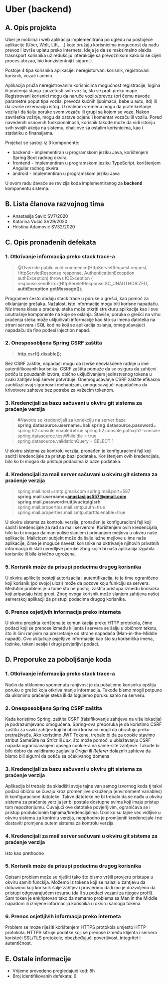 
# Uber (backend)

## A. Opis projekta
Uber je mobilna i web aplikacija implemenitrana po ugledu na postojeće aplikacije (Uber, Wolt, Lift, ...) koje pružaju korisnicima mogućnost da nađu prevoz i izvrše uplatu preko interneta. Ideja je da se maksimalno olakša trasnsport korisnika uz redukciju interakcije sa prevoznikom kako bi se cijeli proces ubrzao, bio konzistentniji i sigurniji. 

Postoje 4 tipa korisnika aplikacije: neregistorvani korisnik, registrovani korisnik, vozač i admin.

Aplikacija pruža neregistrovanim korisnicima mogućnost registracije, logina ili praćenja stanja zauzetosti svih vozila, što se prati preko mape. Registrovani korisnici mogu da naruče vozilo/prevoz (pri čemu navode parametre poput tipa vozila, prevoza kućnih ljubimaca, bebe u autu, itd) ili da izvrše rezervaciju istog. U realnom vremenu mogu da prate kretanje vozila i da šalju poruke svom vozaču ili grupi sa kojom se voze. Nakon završetka vožnje, mogu da ostave ocjenu i komentar vozaču ili vozilu. Pored navedenih osnovnih funkcionalnosti, korisnik takođe može da vidi istoriju svih svojih akcija na sistemu, chat-ove sa ostalim korisnicima, kao i statistiku o finansijama. 

Projekat se sastoji iz 3 komponente: 
- backend - implementiran u programskom jeziku Java, korištenjem Spring Boot radnog okvira
- frontend - implementiran u programskom jeziku TypeScript, korištenjem Angular radnog okvira
- android - implementiran u programskom jeziku Java

U ovom radu davaće se revizija koda implementiranog za __backend__ komponentu sistema.

## B. Lista članova razvojnog tima
- Anastasija Savić SV7/2020
- Katarina Vučić SV29/2020
- Hristina Adamović SV32/2020

## C. Opis pronađenih defekata
### 1. Otkrivanje informacija preko stack trace-a
> @Override
    public void commence(HttpServletRequest request, HttpServletResponse response, AuthenticationException authException)
            throws IOException {
        response.sendError(HttpServletResponse.SC_UNAUTHORIZED, **authException.getMessage()**);    

Programeri često dodaju stack trace u poruke o grešci, kao pomoć za otklanjanje grešaka. 
Nažalost, iste informacije mogu biti korisne napadaču. Niz imena klasa u praćenju steka može otkriti strukturu aplikacije kao i sve unutrašnje komponente na koje se oslanja. Štaviše, poruka o grešci na vrhu praćenja steka može uključivati informacije kao što su imena datoteka na strani servera i SQL kod na koji se aplikacija oslanja, omogućavajući napadaču da fino podesi injection napad.

### 2. Onesposobljena Spring CSRF zaštita
> **http.csrf().disable();**

Bez CSRF zaštite, napadači mogu da izvrše neovlašćene radnje u ime autentifikovanih korisnika.
CSRF zaštita pomaže da se osigura da zahtjevi potiču iz pouzdanih izvora, obično uključivanjem jedinstvenog tokena u svaki zahtjev koji server potvrđuje. Onemogućavanje CSRF zaštite efikasno zaobilazi ovaj sigurnosni mehanizam, omogućavajući napadačima da krivotvore zahteve bez potrebe za važećim tokenom.

### 3. Kredencijali za bazu sačuvani u okviru git sistema za praćenje verzija
> #Navode se kredencijali za konekciju na server baze
**spring.datasource.username=hak
spring.datasource.password=**
spring.h2.console.enabled=true
spring.h2.console.path=/h2-console
spring.datasource.testWhileIdle = true
spring.datasource.validationQuery = SELECT 1

U okviru sistema za kontrolu verzija, pronađen je konfiguracioni fajl koji sadrži kredencijale za pristup bazi podataka. Korištenjem ovih kredencijala, bilo ko bi mogao da pristupi podacima iz baze podataka.

### 4. Kredencijali za mail server sačuvani u okviru git sistema za praćenje verzija
> spring.mail.host=smtp.gmail.com
spring.mail.port=587
**spring.mail.username=anastasijas557@gmail.com
spring.mail.password=uitjivuciqdglsrh**
spring.mail.properties.mail.smtp.auth=true
spring.mail.properties.mail.smtp.starttls.enable=true

U okviru sistema za kontrolu verzija, pronađen je konfiguracioni fajl koji sadrži kredencijale za rad sa mail serverom. Korištenjem ovih kredencijala, bilo ko bi mogao da manipuliše slanjem i primanjem mejlova u okviru naše aplikacije. Maliciozni subjekt može da šalje lažne mejlove u ime naše aplikacije, čime je moguće navesti korisnike na oktrivanje njihovih privatnih informacija ili slati uvredljive poruke zbog kojih bi naša aplikacija izgubila korisnike ili bila krivično ugrožena.

### 5. Korisnik može da prisupi podacima drugog korisnika
U okviru aplikcije postoji autorizacija i autentifikacija, te je time ograničeno koji korisnik (po svojoj ulozi) može da pozove koju funkciju sa servera. Međutim problem je u tome što ne postoji zaštita pristupa između korisnika koji pripadaju istoj grupi. Zbog ovoga korisnik može slanjem zahtjeva našoj serverskoj aplikacji da pristupi podacima drugog korisnika.

### 6. Prenos osjetljvih informacija preko interneta
U okviru projekta korištena je komunikacija preko HTTP protokola, čime podaci koji se prenose između klijenta i servera se šalju u običnom tekstu, što ih čini ranjivim na presretanje od strane napadača (Man-in-the-Middle napadi). Ovo uključuje osjetljive informacije kao što su korisnička imena, lozinke, tokeni sesije i drugi povjerljivi podaci.

## D. Preporuke za poboljšanje koda
### 1. Otkrivanje informacija preko stack trace-a
Način da otklonimo spomenutu ranjivost je da pošaljemo korisniku opštiju poruku o grešci koja otkriva manje informacija. Takođe bismo mogli potpuno da uklonimo praćenje steka ili da logujemo poruku samo na serveru.

### 2. Onesposobljena Spring CSRF zaštita
 Kada koristimo Spring, zaštita CSRF (falsifikovanje zahtjeva na više lokacija) je podrazumjevano omogućena. Spring-ova preporuka je da koristimo CSRF zaštitu za svaki zahtjev koji bi obični korisnici mogli da obrađuju preko pretraživača.
 Ako koristimo JWT Tokene, trebalo bi da za cookie stavimo atribut SameSite na _Strict_ ili _Lax_, što može pomoći u ublažavanju CSRF napada ograničavanjem opsega cookie-a na same-site zahtjeve.
 Takođe bi bilo dobro da validiramo zaglavlja _Origin_ ili _Referer_ dolaznih zahteva da bismo bili sigurni da potiču sa očekivanog domena.

 ### 3. Kredencijali za bazu sačuvani u okviru git sistema za praćenje verzija
Aplikacija bi trebalo da skladišti svoje tajne van samog izvornog koda tj takvi podaci obično se čuvaju kroz promenljive okruženja (environment variables) ili konfiguracione datoteke. Takve datoteke ne bi trebalo da se nađu u okviru sistema za praćenje verzija jer bi postale dostupne svima koji imaju pristup tom repozitorijumu. Čuvajući ove datoteke povjerljivim, ograničava se i pristup produkcionim tajnama/kredencijalima. Ukoliko su tajne vec vidljive u okviru sistema za kontrolu verzija, neophodno je promijeniti kredencijale i ne dostaviti promjene putem sistema za kontrolu verzija.

### 4. Kredencijali za mail server sačuvani u okviru git sistema za praćenje verzija
Isto kao prethodno

### 5. Korisnik može da prisupi podacima drugog korisnika
Opisani problem može se riješiti tako što bismo vršili provjeru pristupa u okviru samih funckija. Možemo iz tokena koji se nalazi u zahtjevu da dobavimo koji korisnik šalje zahtjev i provjerimo da li mu je dozvoljeno da pristupi odgovarajućem resursu (da li su podaci vezani za njegov profil). Sam token je enkriptovan tako da nemamo problema sa Man in the Middle napadom ili izmjene informacija korisnika u okviru samoga tokena.

### 6. Prenos osjetljivih informacja preko interneta
Problem se moze riješiti korištenjem HTTPS protokola umjesto HTTP protokola. HTTPS šifruje podatke koji se prenose između klijenta i servera koristeći SSL/TLS protokole, obezbeđujući poverljivost, integritet i autentičnost.

## E. Ostale informacije

- Vrijeme provedeno pregledajući kod: 5h
- Broj identifikovanih defekata: 6


